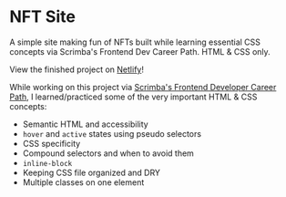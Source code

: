# NFT Site

A simple site making fun of NFTs built while learning essential CSS concepts via Scrimba's Frontend Dev Career Path. HTML & CSS only.

View the finished project on [Netlify](https://unit-converter-lucieyarish.netlify.app/)!

While working on this project via [Scrimba's Frontend Developer Career Path](https://nft-site-lucieyarish.netlify.app/), I learned/practiced some of the very important HTML & CSS concepts:

- Semantic HTML and accessibility
- `hover` and `active` states using pseudo selectors
- CSS specificity
- Compound selectors and when to avoid them
- `inline-block`
- Keeping CSS file organized and DRY
- Multiple classes on one element
